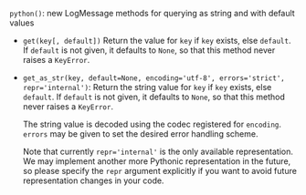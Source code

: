`python()`: new LogMessage methods for querying as string and with default values

- `get(key[, default])`
  Return the value for `key` if `key` exists, else `default`. If `default` is
  not given, it defaults to `None`, so that this method never raises a
  `KeyError`.


- `get_as_str(key, default=None, encoding='utf-8', errors='strict', repr='internal')`:
  Return the string value for `key` if `key` exists, else `default`.
  If `default` is not given, it defaults to `None`, so that this method never
  raises a `KeyError`.

  The string value is decoded using the codec registered for `encoding`.
  `errors` may be given to set the desired error handling scheme.

  Note that currently `repr='internal'` is the only available representation.
  We may implement another more Pythonic representation in the future, so please
  specify the `repr` argument explicitly if you want to avoid future
  representation changes in your code.
